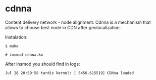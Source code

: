 cdnna
=====

Content delivery network - node alignment. Cdnna is a mechanism that allows to choose best node in CDN after geolocalization. 

Instalation:

`$ make`

`# insmod cdnna.ko`

After insmod you should find in logs:

```
Jul 28 20:59:58 tardis kernel: [ 5458.615519] CDNna loaded
```


